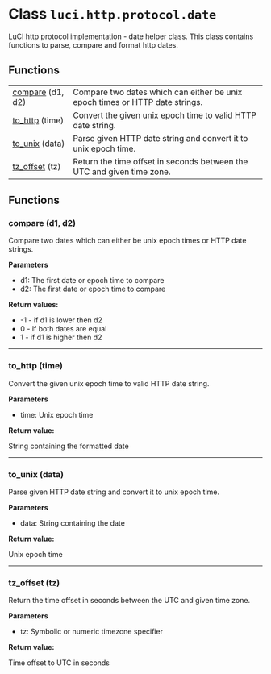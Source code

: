 # Class `luci.http.protocol.date`

LuCI http protocol implementation - date helper class. This class contains functions to parse, compare and format http dates.

## Functions

|                                    |                                                                              |
| -                                  | -                                                                            |
| [compare](#compare-d1-d2) (d1, d2) | Compare two dates which can either be unix epoch times or HTTP date strings. |
| [to_http](#to_http-time) (time)    | Convert the given unix epoch time to valid HTTP date string.                 |
| [to_unix](#to_unix-data) (data)    | Parse given HTTP date string and convert it to unix epoch time.              |
| [tz_offset](#tz_offset-tz) (tz)    | Return the time offset in seconds between the UTC and given time zone.       |

## Functions

### compare (d1, d2)

Compare two dates which can either be unix epoch times or HTTP date strings.

**Parameters**

- d1: The first date or epoch time to compare
- d2: The first date or epoch time to compare

**Return values:**

+ -1  -  if d1 is lower then d2
+ 0   -  if both dates are equal
+ 1   -  if d1 is higher then d2

---
### to_http (time)

Convert the given unix epoch time to valid HTTP date string.

**Parameters**

- time: Unix epoch time

**Return value:**

String containing the formatted date

---
### to_unix (data)

Parse given HTTP date string and convert it to unix epoch time.

**Parameters**

- data: String containing the date

**Return value:**

Unix epoch time

---
### tz_offset (tz)

Return the time offset in seconds between the UTC and given time zone.

**Parameters**

- tz: Symbolic or numeric timezone specifier

**Return value:**

Time offset to UTC in seconds
